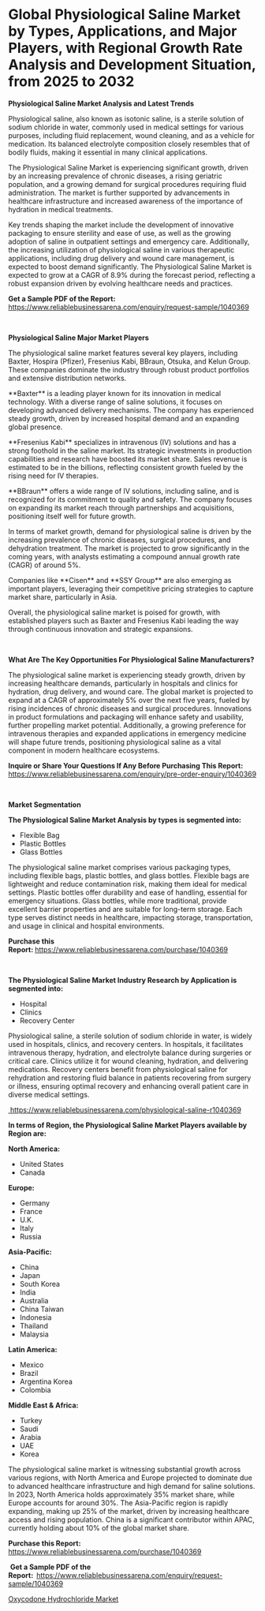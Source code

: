 <p><h1>Global Physiological Saline Market by Types, Applications, and Major Players, with Regional Growth Rate Analysis and Development Situation, from 2025 to 2032</h1></p><p><strong>Physiological Saline Market Analysis and Latest Trends</strong></p>
<p><p>Physiological saline, also known as isotonic saline, is a sterile solution of sodium chloride in water, commonly used in medical settings for various purposes, including fluid replacement, wound cleaning, and as a vehicle for medication. Its balanced electrolyte composition closely resembles that of bodily fluids, making it essential in many clinical applications.</p><p>The Physiological Saline Market is experiencing significant growth, driven by an increasing prevalence of chronic diseases, a rising geriatric population, and a growing demand for surgical procedures requiring fluid administration. The market is further supported by advancements in healthcare infrastructure and increased awareness of the importance of hydration in medical treatments.</p><p>Key trends shaping the market include the development of innovative packaging to ensure sterility and ease of use, as well as the growing adoption of saline in outpatient settings and emergency care. Additionally, the increasing utilization of physiological saline in various therapeutic applications, including drug delivery and wound care management, is expected to boost demand significantly. The Physiological Saline Market is expected to grow at a CAGR of 8.9% during the forecast period, reflecting a robust expansion driven by evolving healthcare needs and practices.</p></p>
<p><strong>Get a Sample PDF of the Report:&nbsp;</strong> <a href="https://www.reliablebusinessarena.com/enquiry/request-sample/1040369?utm_campaign=2182&utm_medium=2&utm_source=Github&utm_content=ia&utm_term=08032025&utm_id=physiological-saline">https://www.reliablebusinessarena.com/enquiry/request-sample/1040369</a></p>
<p>&nbsp;</p>
<p><strong>Physiological Saline Major Market Players</strong></p>
<p><p>The physiological saline market features several key players, including Baxter, Hospira (Pfizer), Fresenius Kabi, BBraun, Otsuka, and Kelun Group. These companies dominate the industry through robust product portfolios and extensive distribution networks.</p><p>**Baxter** is a leading player known for its innovation in medical technology. With a diverse range of saline solutions, it focuses on developing advanced delivery mechanisms. The company has experienced steady growth, driven by increased hospital demand and an expanding global presence.</p><p>**Fresenius Kabi** specializes in intravenous (IV) solutions and has a strong foothold in the saline market. Its strategic investments in production capabilities and research have boosted its market share. Sales revenue is estimated to be in the billions, reflecting consistent growth fueled by the rising need for IV therapies.</p><p>**BBraun** offers a wide range of IV solutions, including saline, and is recognized for its commitment to quality and safety. The company focuses on expanding its market reach through partnerships and acquisitions, positioning itself well for future growth.</p><p>In terms of market growth, demand for physiological saline is driven by the increasing prevalence of chronic diseases, surgical procedures, and dehydration treatment. The market is projected to grow significantly in the coming years, with analysts estimating a compound annual growth rate (CAGR) of around 5%. </p><p>Companies like **Cisen** and **SSY Group** are also emerging as important players, leveraging their competitive pricing strategies to capture market share, particularly in Asia. </p><p>Overall, the physiological saline market is poised for growth, with established players such as Baxter and Fresenius Kabi leading the way through continuous innovation and strategic expansions.</p></p>
<p>&nbsp;</p>
<p><strong>What Are The Key Opportunities For Physiological Saline Manufacturers?</strong></p>
<p><p>The physiological saline market is experiencing steady growth, driven by increasing healthcare demands, particularly in hospitals and clinics for hydration, drug delivery, and wound care. The global market is projected to expand at a CAGR of approximately 5% over the next five years, fueled by rising incidences of chronic diseases and surgical procedures. Innovations in product formulations and packaging will enhance safety and usability, further propelling market potential. Additionally, a growing preference for intravenous therapies and expanded applications in emergency medicine will shape future trends, positioning physiological saline as a vital component in modern healthcare ecosystems.</p></p>
<p><strong>Inquire or Share Your Questions If Any Before Purchasing This Report:</strong> <a href="https://www.reliablebusinessarena.com/enquiry/pre-order-enquiry/1040369?utm_campaign=2182&utm_medium=2&utm_source=Github&utm_content=ia&utm_term=08032025&utm_id=physiological-saline">https://www.reliablebusinessarena.com/enquiry/pre-order-enquiry/1040369</a></p>
<p>&nbsp;</p>
<p><strong>Market Segmentation</strong></p>
<p><strong>The Physiological Saline Market Analysis by types is segmented into:</strong></p>
<p><ul><li>Flexible Bag</li><li>Plastic Bottles</li><li>Glass Bottles</li></ul></p>
<p><p>The physiological saline market comprises various packaging types, including flexible bags, plastic bottles, and glass bottles. Flexible bags are lightweight and reduce contamination risk, making them ideal for medical settings. Plastic bottles offer durability and ease of handling, essential for emergency situations. Glass bottles, while more traditional, provide excellent barrier properties and are suitable for long-term storage. Each type serves distinct needs in healthcare, impacting storage, transportation, and usage in clinical and hospital environments.</p></p>
<p><strong>Purchase this Report:&nbsp;</strong><a href="https://www.reliablebusinessarena.com/purchase/1040369?utm_campaign=2182&utm_medium=2&utm_source=Github&utm_content=ia&utm_term=08032025&utm_id=physiological-saline">https://www.reliablebusinessarena.com/purchase/1040369</a></p>
<p>&nbsp;</p>
<p><strong>The Physiological Saline Market Industry Research by Application is segmented into:</strong></p>
<p><ul><li>Hospital</li><li>Clinics</li><li>Recovery Center</li></ul></p>
<p><p>Physiological saline, a sterile solution of sodium chloride in water, is widely used in hospitals, clinics, and recovery centers. In hospitals, it facilitates intravenous therapy, hydration, and electrolyte balance during surgeries or critical care. Clinics utilize it for wound cleaning, hydration, and delivering medications. Recovery centers benefit from physiological saline for rehydration and restoring fluid balance in patients recovering from surgery or illness, ensuring optimal recovery and enhancing overall patient care in diverse medical settings.</p></p>
<p><a href="https://www.reliablebusinessarena.com/physiological-saline-r1040369?utm_campaign=2182&utm_medium=2&utm_source=Github&utm_content=ia&utm_term=08032025&utm_id=physiological-saline">&nbsp;https://www.reliablebusinessarena.com/physiological-saline-r1040369</a></p>
<p><strong>In terms of Region, the Physiological Saline Market Players available by Region are:</strong></p>
<p>
    <p> <strong> North America: </strong>
        <ul>
            <li>United States</li>
            <li>Canada</li>
        </ul>
        </p> 
    <p> <strong> Europe: </strong>
        <ul>
            <li>Germany</li>
            <li>France</li>
            <li>U.K.</li>
            <li>Italy</li>
            <li>Russia</li>
        </ul>
        </p> 
    <p> <strong> Asia-Pacific: </strong>
        <ul>
            <li>China</li>
            <li>Japan</li>
            <li>South Korea</li>
            <li>India</li>
            <li>Australia</li>
            <li>China Taiwan</li>
            <li>Indonesia</li>
            <li>Thailand</li>
            <li>Malaysia</li>
        </ul>
        </p> 
    <p> <strong> Latin America: </strong>
        <ul>
            <li>Mexico</li>
            <li>Brazil</li>
            <li>Argentina Korea</li>
            <li>Colombia</li>
        </ul>
        </p> 
    <p> <strong> Middle East & Africa: </strong>
        <ul>
            <li>Turkey</li>
            <li>Saudi</li>
            <li>Arabia</li>
            <li>UAE</li>
            <li>Korea</li>
        </ul>
    </p>
    </p>
<p><p>The physiological saline market is witnessing substantial growth across various regions, with North America and Europe projected to dominate due to advanced healthcare infrastructure and high demand for saline solutions. In 2023, North America holds approximately 35% market share, while Europe accounts for around 30%. The Asia-Pacific region is rapidly expanding, making up 25% of the market, driven by increasing healthcare access and rising population. China is a significant contributor within APAC, currently holding about 10% of the global market share.</p></p>
<p><strong>Purchase this Report: </strong><a href="https://www.reliablebusinessarena.com/purchase/1040369?utm_campaign=2182&utm_medium=2&utm_source=Github&utm_content=ia&utm_term=08032025&utm_id=physiological-saline">https://www.reliablebusinessarena.com/purchase/1040369</a></p>
<p>&nbsp;<strong>Get a Sample PDF of the Report:&nbsp;&nbsp;</strong><a href="https://www.reliablebusinessarena.com/enquiry/request-sample/1040369?utm_campaign=2182&utm_medium=2&utm_source=Github&utm_content=ia&utm_term=08032025&utm_id=physiological-saline">https://www.reliablebusinessarena.com/enquiry/request-sample/1040369</a></p>
<p><strong></strong></p>
<p><p><a href="https://github.com/tona7vba/Market-Research-Report-List-1/blob/main/oxycodone-hydrochloride-market.md?utm_campaign=2182&utm_medium=2&utm_source=Github&utm_content=ia&utm_term=08032025&utm_id=physiological-saline">Oxycodone Hydrochloride Market</a></p></p>